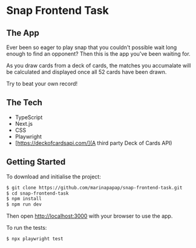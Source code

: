# Snap Frontend Task

## The App

Ever been so eager to play snap that you couldn't possible wait long enough to find an opponent? Then this is the app you've been waiting for.

As you draw cards from a deck of cards, the matches you accumalate will be calculated and displayed once all 52 cards have been drawn.

Try to beat your own record!

## The Tech

- TypeScript
- Next.js
- CSS
- Playwright
- [https://deckofcardsapi.com/](A third party Deck of Cards API)

## Getting Started

To download and initialise the project:

```bash
$ git clone https://github.com/marinapapap/snap-frontend-task.git
$ cd snap-frontend-task
$ npm install
$ npm run dev
```

Then open [http://localhost:3000](http://localhost:3000) with your browser to use the app.

To run the tests:

```bash
$ npx playwright test
```
